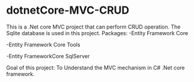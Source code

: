 # dotnetCore-MVC-CRUD
This is a .Net core MVC project that can perform CRUD operation.
The Sqlite database is used in this project.
Packages:
-Entity Framework Core

-Entity Framework Core Tools

-Entity FrameworkCore SqlServer

Goal of this project: To Understand the MVC mechanism in C# .Net core framework.

